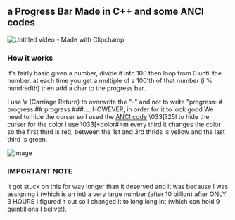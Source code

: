 ## a Progress Bar Made in C++ and some ANCI codes
![Untitled video - Made with Clipchamp](https://github.com/user-attachments/assets/ffde55ad-4553-4702-aad2-395addb57479)
### How it works
it's fairly basic given a number, divide it into 100 then loop from 0 until the number.
at each time you get a multiple of a 100'th of that number (i % hundredth) then add a char
to the progress bar.

I use \r (Carriage Return) to overwrite the "-" and not to write "progress: # progress ## progress ###....
HOWEVER, in order for it to look good We need to hide the curser so I used the [ANCI code](https://stackoverflow.com/questions/4842424/list-of-ansi-color-escape-sequences) \033[?25l to hide the curser 
for the color i use \033[<color#>m 
every third it changes the color so the first third is red, between the 1st and 3rd thrids is yellow and the last third is green.

![image](https://github.com/user-attachments/assets/a07d245e-8cdd-42f2-be46-d2cdd7f1c004)

### IMPORTANT NOTE
it got stuck on this for way longer than it deserved and it was because I was assigning i (which is an int) a very large number (after 10 billion)
after ONLY 3 HOURS I figured it out so I changed it to long long int (which can hold 9 quintillions I belive!).
